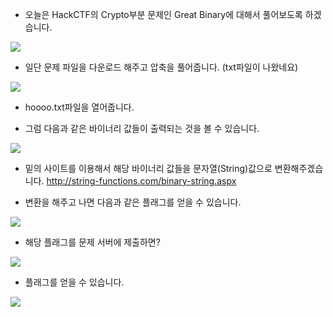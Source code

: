 - 오늘은 HackCTF의 Crypto부분 문제인 Great Binary에 대해서 풀어보도록 하겠습니다.

![](https://images.velog.io/images/dsph9245/post/6c925656-82bb-4471-92ca-f96cc78cc9bf/%EC%8A%A4%ED%81%AC%EB%A6%B0%EC%83%B7%202021-09-16%20%EC%98%A4%EC%A0%84%2012.27.55.png)

- 일단 문제 파일을 다운로드 해주고 압축을 풀어줍니다. (txt파일이 나왔네요)

![](https://images.velog.io/images/dsph9245/post/441ad9fe-9ffc-47ac-8749-920d0de10949/%EC%8A%A4%ED%81%AC%EB%A6%B0%EC%83%B7%202021-09-16%20%EC%98%A4%EC%A0%84%2012.29.22.png)

- hoooo.txt파일을 열어줍니다.

- 그럼 다음과 같은 바이너리 값들이 출력되는 것을 볼 수 있습니다.

![](https://images.velog.io/images/dsph9245/post/51da0218-e96d-4122-977f-c5e7fcbc447e/%EC%8A%A4%ED%81%AC%EB%A6%B0%EC%83%B7%202021-09-16%20%EC%98%A4%EC%A0%84%2012.53.47.png)

- 밑의 사이트를 이용해서 해당 바이너리 값들을 문자열(String)값으로 변환해주겠습니다.
http://string-functions.com/binary-string.aspx

- 변환을 해주고 나면 다음과 같은 플래그를 얻을 수 있습니다.

![](https://images.velog.io/images/dsph9245/post/62d66972-22d3-4194-b899-d28f6250662b/%EC%8A%A4%ED%81%AC%EB%A6%B0%EC%83%B7%202021-09-16%20%EC%98%A4%EC%A0%84%2012.56.49.png) 

- 해당 플래그를 문제 서버에 제출하면?

![](https://images.velog.io/images/dsph9245/post/dc80c581-f548-4e09-859f-136860afde7b/%EC%8A%A4%ED%81%AC%EB%A6%B0%EC%83%B7%202021-09-16%20%EC%98%A4%EC%A0%84%2012.57.45.png)

- 플래그를 얻을 수 있습니다.

![](https://images.velog.io/images/dsph9245/post/f031655a-4fcb-4127-ad70-bd37e86e7066/%EC%8A%A4%ED%81%AC%EB%A6%B0%EC%83%B7%202021-09-16%20%EC%98%A4%EC%A0%84%2012.58.05.png)
